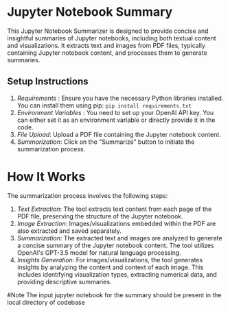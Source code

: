 ﻿# Jupyter Notebook Summary

This Jupyter Notebook Summarizer is designed to provide concise and insightful summaries of Jupyter notebooks, including both textual content and visualizations. It extracts text and images from PDF files, typically containing Jupyter notebook content, and processes them to generate summaries.

## Setup Instructions

1. *Requirements* : Ensure you have the necessary Python libraries installed. You can install them using pip:
   `pip install requirements.txt`
2. *Environment Variables* : You need to set up your OpenAI API key. You can either set it as an environment variable or directly provide it in the code.
3. *File Upload*: Upload a PDF file containing the Jupyter notebook content.
4. *Summarization*: Click on the "Summarize" button to initiate the summarization process.

# How It Works
The summarization process involves the following steps:

1. *Text Extraction*: The tool extracts text content from each page of the PDF file, preserving the structure of the Jupyter notebook.
2. *Image Extraction*: Images/visualizations embedded within the PDF are also extracted and saved separately.
3. *Summarization*: The extracted text and images are analyzed to generate a concise summary of the Jupyter notebook content. The tool utilizes OpenAI's GPT-3.5 model for natural language processing.
4. *Insights Generation*: For images/visualizations, the tool generates insights by analyzing the content and context of each image. This includes identifying visualization types, extracting numerical data, and providing descriptive summaries.

#Note
The input jupyter notebook for the summary should be present in the local directory of codebase
   


